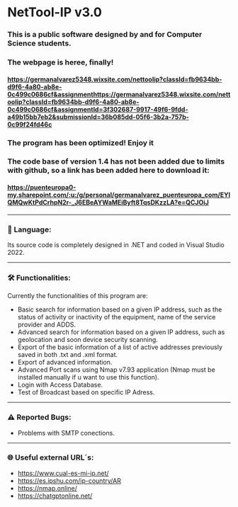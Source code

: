 # NetTool-IP v3.0
### This is a public software designed by and for Computer Science students.
### The webpage is heree, finally! 
#### https://germanalvarez5348.wixsite.com/nettoolip?classId=fb9634bb-d9f6-4a80-ab8e-0c499c0686cf&assignmenthttps://germanalvarez5348.wixsite.com/nettoolip?classId=fb9634bb-d9f6-4a80-ab8e-0c499c0686cf&assignmentId=3f302687-9917-49f6-9fdd-a49b15bb7eb2&submissionId=36b085dd-05f6-3b2a-757b-0c99f24fd46c
### The program has been optimized! Enjoy it
### The code base of version 1.4 has not been added due to limits with github, so a link has been added here to download it:
#### https://puenteuropa0-my.sharepoint.com/:u:/g/personal/germanalvarez_puenteuropa_com/EYIQMQwKtPdCrhpN2r-_J6EBeAYWaMEiByft8TqsDKzzLA?e=QCJOiJ

-------------------------------------------------------------------------------------------------------------------------------------------------------------------
### 💬 Language:

  Its source code is completely designed in .NET and coded in Visual Studio 2022.


-------------------------------------------------------------------------------------------------------------------------------------------------------------------
### 🛠 Functionalities:

Currently the functionalities of this program are:
  - Basic search for information based on a given IP address, such as the status of activity or inactivity of the equipment, name of the service provider and ADDS.
  - Advanced search for information based on a given IP address, such as geolocation and soon device security scanning.
  - Export of the basic information of a list of active addresses previously saved in both .txt and .xml format.
  - Export of advanced information.
  - Advanced Port scans using Nmap v7.93 application (Nmap must be installed manually if u want to use this function).
  - Login with Access Database.
  - Test of Broadcast based on specific IP Adress.


-------------------------------------------------------------------------------------------------------------------------------------------------------------------
### ⚠️ Reported Bugs:

  - Problems with SMTP conections.

  
-------------------------------------------------------------------------------------------------------------------------------------------------------------------
### 🌐 Useful external URL´s:

  - https://www.cual-es-mi-ip.net/
  - https://es.ipshu.com/ip-country/AR
  - https://nmap.online/
  - https://chatgptonline.net/
